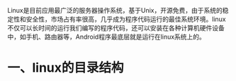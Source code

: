 Linux是目前应用最广泛的服务器操作系统，基于Unix，开源免费，由于系统的稳定性和安全性，市场占有率很高，几乎成为程序代码运行的最佳系统环境。linux不仅可以长时间的运行我们编写的程序代码，还可以安装在各种计算机硬件设备中，如手机、路由器等，Android程序最底层就是运行在linux系统上的。

# 一、linux的目录结构



